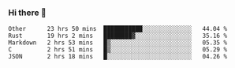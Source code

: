 ### Hi there 👋

<!--
**WShiBin/WShiBin** is a ✨ _special_ ✨ repository because its `README.md` (this file) appears on your GitHub profile.

Here are some ideas to get you started:

- 🔭 I’m currently working on ...
- 🌱 I’m currently learning ...
- 👯 I’m looking to collaborate on ...
- 🤔 I’m looking for help with ...
- 💬 Ask me about ...
- 📫 How to reach me: ...
- 😄 Pronouns: ...
- ⚡ Fun fact: ...
-->

<!--START_SECTION:waka-->
```text
Other      23 hrs 50 mins  ███████████░░░░░░░░░░░░░░   44.04 % 
Rust       19 hrs 2 mins   ████████▓░░░░░░░░░░░░░░░░   35.16 % 
Markdown   2 hrs 53 mins   █▒░░░░░░░░░░░░░░░░░░░░░░░   05.35 % 
C          2 hrs 51 mins   █▒░░░░░░░░░░░░░░░░░░░░░░░   05.29 % 
JSON       2 hrs 18 mins   █░░░░░░░░░░░░░░░░░░░░░░░░   04.26 % 
```
<!--END_SECTION:waka-->
